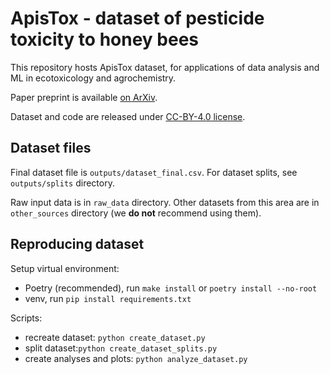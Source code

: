 # ApisTox - dataset of pesticide toxicity to honey bees

This repository hosts ApisTox dataset, for applications of data analysis and ML in
ecotoxicology and agrochemistry.

Paper preprint is available [on ArXiv](https://arxiv.org/abs/2404.16196).

Dataset and code are released under [CC-BY-4.0 license](https://creativecommons.org/licenses/by/4.0/deed.en).

## Dataset files

Final dataset file is `outputs/dataset_final.csv`. For dataset splits, see
`outputs/splits` directory.

Raw input data is in `raw_data` directory. Other datasets from this area are
in `other_sources` directory (we **do not** recommend using them).

## Reproducing dataset

Setup virtual environment:
- Poetry (recommended), run `make install` or `poetry install --no-root`
- venv, run `pip install requirements.txt`

Scripts:
- recreate dataset: `python create_dataset.py`
- split dataset:`python create_dataset_splits.py`
- create analyses and plots: `python analyze_dataset.py`
